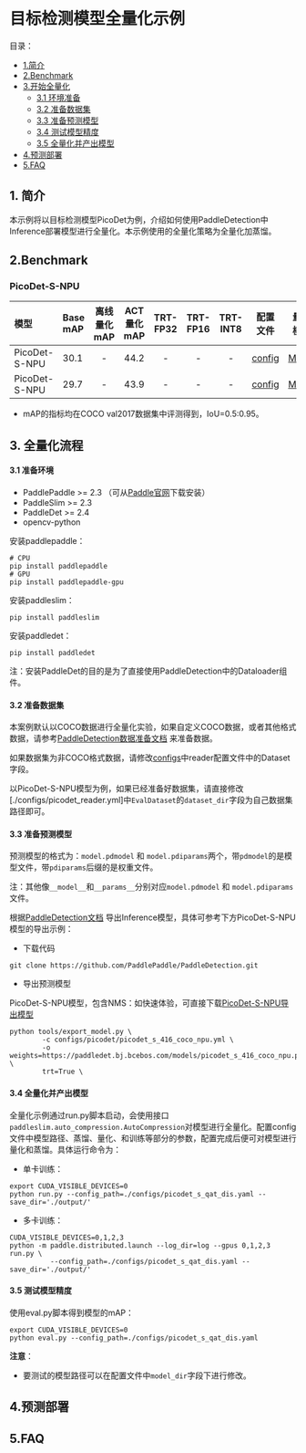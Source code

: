 # 目标检测模型全量化示例

目录：
- [1.简介](#1简介)
- [2.Benchmark](#2Benchmark)
- [3.开始全量化](#全量化流程)
  - [3.1 环境准备](#31-准备环境)
  - [3.2 准备数据集](#32-准备数据集)
  - [3.3 准备预测模型](#33-准备预测模型)
  - [3.4 测试模型精度](#34-测试模型精度)
  - [3.5 全量化并产出模型](#35-全量化并产出模型)
- [4.预测部署](#4预测部署)
- [5.FAQ](5FAQ)

## 1. 简介
本示例将以目标检测模型PicoDet为例，介绍如何使用PaddleDetection中Inference部署模型进行全量化。本示例使用的全量化策略为全量化加蒸馏。


## 2.Benchmark

### PicoDet-S-NPU

| 模型  | Base mAP | 离线量化mAP | ACT量化mAP | TRT-FP32 | TRT-FP16 | TRT-INT8 |  配置文件 | 量化模型  |
| :-------- |:-------- |:--------: | :---------------------: | :----------------: | :----------------: | :---------------: | :----------------------: | :---------------------: |
| PicoDet-S-NPU | 30.1  |  - | 44.2      |   -  |   -   |  -  |  [config](https://github.com/PaddlePaddle/PaddleDetection/tree/develop/configs/picodet/picodet_s_416_coco_npu.yml) | [Model](https://bj.bcebos.com/v1/paddle-slim-models/act/picodet_s_416_coco_npu.tar) |
| PicoDet-S-NPU |  29.7  |  -  |  43.9   |   -  |   -   |  -  |  [config](https://github.com/PaddlePaddle/PaddleSlim/tree/develop/demo/full_quantization/detection/configs/picodet_s_qat_dis.yaml) | [Model](https://bj.bcebos.com/v1/paddle-slim-models/act/picodet_s_npu_quant.tar) |

- mAP的指标均在COCO val2017数据集中评测得到，IoU=0.5:0.95。

## 3. 全量化流程

#### 3.1 准备环境
- PaddlePaddle >= 2.3 （可从[Paddle官网](https://www.paddlepaddle.org.cn/install/quick?docurl=/documentation/docs/zh/install/pip/linux-pip.html)下载安装）
- PaddleSlim >= 2.3
- PaddleDet >= 2.4
- opencv-python

安装paddlepaddle：
```shell
# CPU
pip install paddlepaddle
# GPU
pip install paddlepaddle-gpu
```

安装paddleslim：
```shell
pip install paddleslim
```

安装paddledet：
```shell
pip install paddledet
```
注：安装PaddleDet的目的是为了直接使用PaddleDetection中的Dataloader组件。


#### 3.2 准备数据集

本案例默认以COCO数据进行全量化实验，如果自定义COCO数据，或者其他格式数据，请参考[PaddleDetection数据准备文档](https://github.com/PaddlePaddle/PaddleDetection/blob/release/2.4/docs/tutorials/PrepareDataSet.md) 来准备数据。

如果数据集为非COCO格式数据，请修改[configs](./configs)中reader配置文件中的Dataset字段。

以PicoDet-S-NPU模型为例，如果已经准备好数据集，请直接修改[./configs/picodet_reader.yml]中`EvalDataset`的`dataset_dir`字段为自己数据集路径即可。

#### 3.3 准备预测模型

预测模型的格式为：`model.pdmodel` 和 `model.pdiparams`两个，带`pdmodel`的是模型文件，带`pdiparams`后缀的是权重文件。

注：其他像`__model__`和`__params__`分别对应`model.pdmodel` 和 `model.pdiparams`文件。


根据[PaddleDetection文档](https://github.com/PaddlePaddle/PaddleDetection/blob/develop/docs/tutorials/GETTING_STARTED_cn.md#8-%E6%A8%A1%E5%9E%8B%E5%AF%BC%E5%87%BA) 导出Inference模型，具体可参考下方PicoDet-S-NPU模型的导出示例：
- 下载代码
```
git clone https://github.com/PaddlePaddle/PaddleDetection.git
```
- 导出预测模型

PicoDet-S-NPU模型，包含NMS：如快速体验，可直接下载[PicoDet-S-NPU导出模型](https://bj.bcebos.com/v1/paddle-slim-models/act/picodet_s_416_coco_npu.tar)
```shell
python tools/export_model.py \
        -c configs/picodet/picodet_s_416_coco_npu.yml \
        -o weights=https://paddledet.bj.bcebos.com/models/picodet_s_416_coco_npu.pdparams \
        trt=True \
```


#### 3.4 全量化并产出模型

全量化示例通过run.py脚本启动，会使用接口```paddleslim.auto_compression.AutoCompression```对模型进行全量化。配置config文件中模型路径、蒸馏、量化、和训练等部分的参数，配置完成后便可对模型进行量化和蒸馏。具体运行命令为：

- 单卡训练：
```
export CUDA_VISIBLE_DEVICES=0
python run.py --config_path=./configs/picodet_s_qat_dis.yaml --save_dir='./output/'
```

- 多卡训练：
```
CUDA_VISIBLE_DEVICES=0,1,2,3
python -m paddle.distributed.launch --log_dir=log --gpus 0,1,2,3 run.py \
          --config_path=./configs/picodet_s_qat_dis.yaml --save_dir='./output/'
```

#### 3.5 测试模型精度

使用eval.py脚本得到模型的mAP：
```
export CUDA_VISIBLE_DEVICES=0
python eval.py --config_path=./configs/picodet_s_qat_dis.yaml
```

**注意**：
- 要测试的模型路径可以在配置文件中`model_dir`字段下进行修改。

## 4.预测部署


## 5.FAQ
